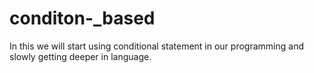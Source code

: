 # conditon-_based
In this we will start using conditional statement in our programming and slowly getting deeper in language.
